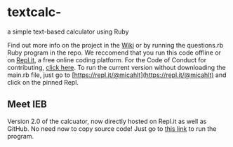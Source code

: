 # textcalc-
a simple text-based calculator using Ruby

Find out more info on the project in the [Wiki](https://github.com/micahlt/textcalc-/wiki) or by running the questions.rb Ruby program in the repo.
We reccomend that you run this code offline or on [Repl.it](https://repl.it/languages/ruby), a free online coding platform.
For the Code of Conduct for contributing, [click here](https://github.com/micahlt/textcalc-/blob/master/CODE_OF_CONDUCT.md).  To run the current version without downloading the main.rb file, just go to [https://repl.it/@micahlt](https://repl.it/@micahlt) and click on the pinned Repl.  

## Meet IEB
Version 2.0 of the calcuator, now directly hosted on Repl.it as well as GitHub.  No need now to copy source code!  Just go to [this link](https://201-infiniate-evil-backpack.micahlt.repl.run) to run the program.
